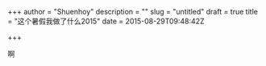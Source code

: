+++
author = "Shuenhoy"
description = ""
slug = "untitled"
draft = true
title = "这个暑假我做了什么2015"
date = 2015-08-29T09:48:42Z

+++

啊
